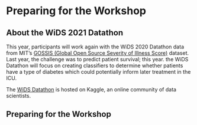 # Preparing for the Workshop

## About the WiDS 2021 Datathon
This year, participants will work again with the WiDS 2020 Datathon data from MIT’s [GOSSIS (Global Open Source Severity of Illness Score)](https://gossis.mit.edu) dataset. Last year, the challenge was to predict patient survival; this year. the WiDS Datathon will focus on creating classifiers to determine whether patients have a type of diabetes which could potentially inform later treatment in the ICU.

The [WiDS Datathon](https://www.kaggle.com/c/widsdatathon2021) is hosted on Kaggle, an online community of data scientists.

## Preparing for the Workshop

